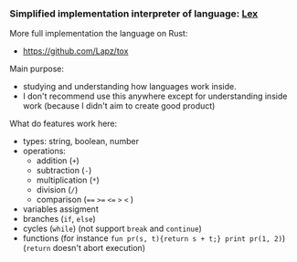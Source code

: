 ### Simplified implementation interpreter of language: [Lex](https://craftinginterpreters.com)

More full implementation the language on Rust: 

* https://github.com/Lapz/tox

Main purpose:

* studying and understanding how languages work inside.
* I don't recommend use this anywhere except for understanding inside work (because I didn't aim to create good product)

What do features work here:

* types: string, boolean, number
* operations: 
  * addition (`+`)
  * subtraction (`-`)
  * multiplication (`*`)
  * division (`/`)
  * comparison (`==` `>=` `<=` `>`  `<` ) 
* variables assigment
* branches (`if`, `else`)
* cycles (`while`) (not support `break` and `continue`)
* functions (for instance `fun pr(s, t){return s + t;} print pr(1, 2)`) (`return` doesn't abort execution)